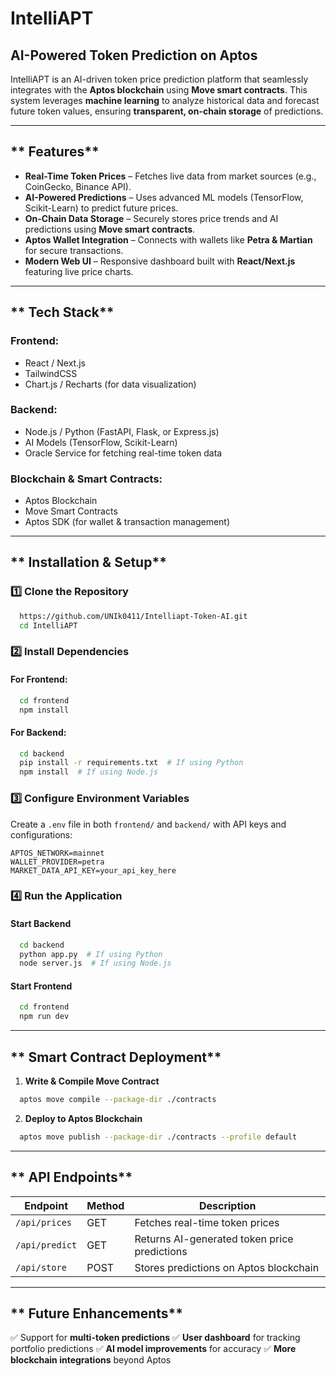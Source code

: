 # IntelliAPT 

## **AI-Powered Token Prediction on Aptos**
IntelliAPT is an AI-driven token price prediction platform that seamlessly integrates with the **Aptos blockchain** using **Move smart contracts**. This system leverages **machine learning** to analyze historical data and forecast future token values, ensuring **transparent, on-chain storage** of predictions.

---

## ** Features**
- **Real-Time Token Prices** – Fetches live data from market sources (e.g., CoinGecko, Binance API).
- **AI-Powered Predictions** – Uses advanced ML models (TensorFlow, Scikit-Learn) to predict future prices.
- **On-Chain Data Storage** – Securely stores price trends and AI predictions using **Move smart contracts**.
- **Aptos Wallet Integration** – Connects with wallets like **Petra & Martian** for secure transactions.
- **Modern Web UI** – Responsive dashboard built with **React/Next.js** featuring live price charts.

---

## ** Tech Stack**
### **Frontend:**
- React / Next.js
- TailwindCSS
- Chart.js / Recharts (for data visualization)

### **Backend:**
- Node.js / Python (FastAPI, Flask, or Express.js)
- AI Models (TensorFlow, Scikit-Learn)
- Oracle Service for fetching real-time token data

### **Blockchain & Smart Contracts:**
- Aptos Blockchain
- Move Smart Contracts
- Aptos SDK (for wallet & transaction management)

---

## ** Installation & Setup**

### **1️⃣ Clone the Repository**
```sh
  https://github.com/UNIk0411/Intelliapt-Token-AI.git
  cd IntelliAPT
```

### **2️⃣ Install Dependencies**
#### **For Frontend:**
```sh
  cd frontend
  npm install
```
#### **For Backend:**
```sh
  cd backend
  pip install -r requirements.txt  # If using Python
  npm install  # If using Node.js
```

### **3️⃣ Configure Environment Variables**
Create a `.env` file in both `frontend/` and `backend/` with API keys and configurations:
```env
APTOS_NETWORK=mainnet
WALLET_PROVIDER=petra
MARKET_DATA_API_KEY=your_api_key_here
```

### **4️⃣ Run the Application**
#### **Start Backend**
```sh
  cd backend
  python app.py  # If using Python
  node server.js  # If using Node.js
```
#### **Start Frontend**
```sh
  cd frontend
  npm run dev
```

---

## ** Smart Contract Deployment**
1. **Write & Compile Move Contract**
```sh
  aptos move compile --package-dir ./contracts
```
2. **Deploy to Aptos Blockchain**
```sh
  aptos move publish --package-dir ./contracts --profile default
```

---

## ** API Endpoints**
| Endpoint             | Method | Description |
|----------------------|--------|-------------|
| `/api/prices`        | GET    | Fetches real-time token prices |
| `/api/predict`       | GET    | Returns AI-generated token price predictions |
| `/api/store`         | POST   | Stores predictions on Aptos blockchain |

---

## ** Future Enhancements**
✅ Support for **multi-token predictions**
✅ **User dashboard** for tracking portfolio predictions
✅ **AI model improvements** for accuracy
✅ **More blockchain integrations** beyond Aptos


